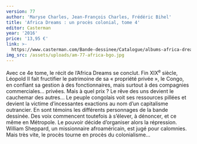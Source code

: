 ```yaml
---
version: 77
author: 'Maryse Charles, Jean-François Charles, Frédéric Bihel'
title: 'Africa Dreams : un procès colonial, tome 4'
editor: Casterman
year: '2016'
price: '13,95 €'
link: >-
  https://www.casterman.com/Bande-dessinee/Catalogue/albums-africa-dreams/africa-dreams-4-un-proces-colonial
img_src: /assets/uploads/am-77-africa-bgo.jpg
---
```

Avec ce 4e tome, le récit de l’Africa Dreams se conclut. Fin XIX<sup>e</sup> siècle, Léopold II fait fructifier le patrimoine de sa « propriété privée », le Congo, en confiant sa gestion à des fonctionnaires, mais surtout à des compagnies commerciales… privées. Mais à quel prix ? Le rêve des uns devient le cauchemar des autres… Le peuple congolais voit ses ressources pillées et devient la victime d’incessantes exactions au nom d’un capitalisme outrancier. En sont témoins les différents personnages de la bande dessinée. Des voix commencent toutefois à s’élever, à dénoncer, et ce même en Métropole. Le pouvoir décide d’organiser alors la répression. William Sheppard, un missionnaire afroaméricain, est jugé pour calomnies. Mais très vite, le procès tourne en procès du colonialisme…
